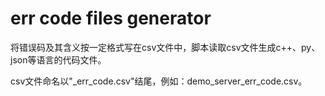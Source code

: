 # err code files generator

将错误码及其含义按一定格式写在csv文件中，脚本读取csv文件生成c++、py、json等语言的代码文件。

csv文件命名以"_err_code.csv"结尾，例如：demo_server_err_code.csv。

